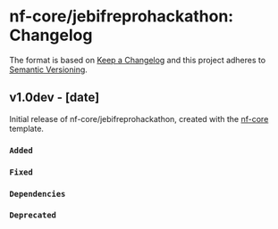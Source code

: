 # nf-core/jebifreprohackathon: Changelog

The format is based on [Keep a Changelog](https://keepachangelog.com/en/1.0.0/)
and this project adheres to [Semantic Versioning](https://semver.org/spec/v2.0.0.html).

## v1.0dev - [date]

Initial release of nf-core/jebifreprohackathon, created with the [nf-core](https://nf-co.re/) template.

### `Added`

### `Fixed`

### `Dependencies`

### `Deprecated`
